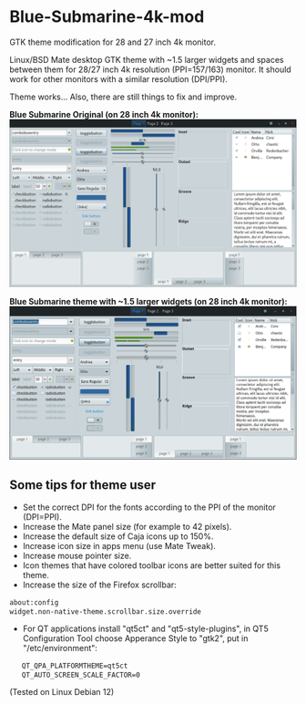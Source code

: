 # Blue-Submarine-4k-mod
GTK theme modification for 28 and 27 inch 4k monitor.

Linux/BSD Mate desktop GTK theme with ~1.5 larger widgets and spaces between them for 28/27 inch 4k resolution (PPI=157/163) monitor. It should work for other monitors with a similar resolution (DPI/PPI).

Theme works... Also, there are still things to fix and improve.

**Blue Submarine Original (on 28 inch 4k monitor):**
![Blue Submarine Original theme](Blue-Submarine-original.png)

**Blue Submarine theme with ~1.5 larger widgets (on 28 inch 4k monitor):**
![Blue Submarine theme with ~1.5 larger widgets](Blue-Submarine-@1,5.png)

## Some tips for theme user

- Set the correct DPI for the fonts according to the PPI of the monitor (DPI=PPI).
- Increase the Mate panel size (for example to 42 pixels).
- Increase the default size of Caja icons up to 150%.
- Increase icon size in apps menu (use Mate Tweak).
- Increase mouse pointer size.
- Icon themes that have colored toolbar icons are better suited for this theme.
- Increase the size of the Firefox scrollbar:
```
about:config
widget.non-native-theme.scrollbar.size.override
```
- For QT applications install "qt5ct" and "qt5-style-plugins", in QT5 Configuration Tool choose Apperance Style to "gtk2", put in "/etc/environment":
```
   QT_QPA_PLATFORMTHEME=qt5ct
   QT_AUTO_SCREEN_SCALE_FACTOR=0
```
(Tested on Linux Debian 12)

